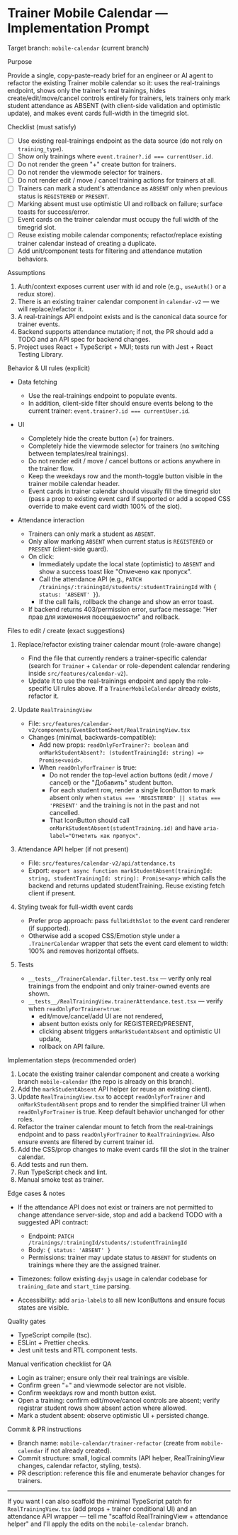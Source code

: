 # Trainer Mobile Calendar — Implementation Prompt

Target branch: `mobile-calendar` (current branch)

Purpose

Provide a single, copy-paste-ready brief for an engineer or AI agent to refactor the existing Trainer mobile calendar so it: uses the real-trainings endpoint, shows only the trainer's real trainings, hides create/edit/move/cancel controls entirely for trainers, lets trainers only mark student attendance as ABSENT (with client-side validation and optimistic update), and makes event cards full-width in the timegrid slot.

Checklist (must satisfy)

- [ ] Use existing real-trainings endpoint as the data source (do not rely on `training_type`).
- [ ] Show only trainings where `event.trainer?.id === currentUser.id`.
- [ ] Do not render the green "+" create button for trainers.
- [ ] Do not render the viewmode selector for trainers.
- [ ] Do not render edit / move / cancel training actions for trainers at all.
- [ ] Trainers can mark a student's attendance as `ABSENT` only when previous status is `REGISTERED` or `PRESENT`.
- [ ] Marking absent must use optimistic UI and rollback on failure; surface toasts for success/error.
- [ ] Event cards on the trainer calendar must occupy the full width of the timegrid slot.
- [ ] Reuse existing mobile calendar components; refactor/replace existing trainer calendar instead of creating a duplicate.
- [ ] Add unit/component tests for filtering and attendance mutation behaviors.

Assumptions

1. Auth/context exposes current user with id and role (e.g., `useAuth()` or a redux store).  
2. There is an existing trainer calendar component in `calendar-v2` — we will replace/refactor it.  
3. A real-trainings API endpoint exists and is the canonical data source for trainer events.  
4. Backend supports attendance mutation; if not, the PR should add a TODO and an API spec for backend changes.  
5. Project uses React + TypeScript + MUI; tests run with Jest + React Testing Library.

Behavior & UI rules (explicit)

- Data fetching
  - Use the real-trainings endpoint to populate events.
  - In addition, client-side filter should ensure events belong to the current trainer: `event.trainer?.id === currentUser.id`.

- UI
  - Completely hide the create button (+) for trainers.
  - Completely hide the viewmode selector for trainers (no switching between templates/real trainings).
  - Do not render edit / move / cancel buttons or actions anywhere in the trainer flow.
  - Keep the weekdays row and the month-toggle button visible in the trainer mobile calendar header.
  - Event cards in trainer calendar should visually fill the timegrid slot (pass a prop to existing event card if supported or add a scoped CSS override to make event card width 100% of the slot).

- Attendance interaction
  - Trainers can only mark a student as `ABSENT`.
  - Only allow marking `ABSENT` when current status is `REGISTERED` or `PRESENT` (client-side guard).
  - On click:
    - Immediately update the local state (optimistic) to `ABSENT` and show a success toast like "Отмечено как пропуск".
    - Call the attendance API (e.g., `PATCH /trainings/:trainingId/students/:studentTrainingId` with `{ status: 'ABSENT' }`).
    - If the call fails, rollback the change and show an error toast.
  - If backend returns 403/permission error, surface message: "Нет прав для изменения посещаемости" and rollback.

Files to edit / create (exact suggestions)

1. Replace/refactor existing trainer calendar mount (role-aware change)
   - Find the file that currently renders a trainer-specific calendar (search for `Trainer` + `Calendar` or role-dependent calendar rendering inside `src/features/calendar-v2`).
   - Update it to use the real-trainings endpoint and apply the role-specific UI rules above. If a `TrainerMobileCalendar` already exists, refactor it.

2. Update `RealTrainingView`
   - File: `src/features/calendar-v2/components/EventBottomSheet/RealTrainingView.tsx`
   - Changes (minimal, backwards-compatible):
     - Add new props: `readOnlyForTrainer?: boolean` and `onMarkStudentAbsent?: (studentTrainingId: string) => Promise<void>`.
     - When `readOnlyForTrainer` is true:
       - Do not render the top-level action buttons (edit / move / cancel) or the "Добавить" student button.
       - For each student row, render a single IconButton to mark absent only when `status === 'REGISTERED' || status === 'PRESENT'` and the training is not in the past and not cancelled.
       - That IconButton should call `onMarkStudentAbsent(studentTraining.id)` and have `aria-label="Отметить как пропуск"`.

3. Attendance API helper (if not present)
   - File: `src/features/calendar-v2/api/attendance.ts`
   - Export: `export async function markStudentAbsent(trainingId: string, studentTrainingId: string): Promise<any>` which calls the backend and returns updated studentTraining. Reuse existing fetch client if present.

4. Styling tweak for full-width event cards
   - Prefer prop approach: pass `fullWidthSlot` to the event card renderer (if supported).
   - Otherwise add a scoped CSS/Emotion style under a `.TrainerCalendar` wrapper that sets the event card element to width: 100% and removes horizontal offsets.

5. Tests
   - `__tests__/TrainerCalendar.filter.test.tsx` — verify only real trainings from the endpoint and only trainer-owned events are shown.
   - `__tests__/RealTrainingView.trainerAttendance.test.tsx` — verify when `readOnlyForTrainer=true`:
     - edit/move/cancel/add UI are not rendered,
     - absent button exists only for REGISTERED/PRESENT,
     - clicking absent triggers `onMarkStudentAbsent` and optimistic UI update,
     - rollback on API failure.

Implementation steps (recommended order)

1. Locate the existing trainer calendar component and create a working branch `mobile-calendar` (the repo is already on this branch).  
2. Add the `markStudentAbsent` API helper (or reuse an existing client).  
3. Update `RealTrainingView.tsx` to accept `readOnlyForTrainer` and `onMarkStudentAbsent` props and to render the simplified trainer UI when `readOnlyForTrainer` is true. Keep default behavior unchanged for other roles.  
4. Refactor the trainer calendar mount to fetch from the real-trainings endpoint and to pass `readOnlyForTrainer` to `RealTrainingView`. Also ensure events are filtered by current trainer id.  
5. Add the CSS/prop changes to make event cards fill the slot in the trainer calendar.
6. Add tests and run them.  
7. Run TypeScript check and lint.  
8. Manual smoke test as trainer.

Edge cases & notes

- If the attendance API does not exist or trainers are not permitted to change attendance server-side, stop and add a backend TODO with a suggested API contract:

  - Endpoint: `PATCH /trainings/:trainingId/students/:studentTrainingId`
  - Body: `{ status: 'ABSENT' }`
  - Permissions: trainer may update status to `ABSENT` for students on trainings where they are the assigned trainer.

- Timezones: follow existing `dayjs` usage in calendar codebase for `training_date` and `start_time` parsing.

- Accessibility: add `aria-label`s to all new IconButtons and ensure focus states are visible.

Quality gates

- TypeScript compile (tsc).  
- ESLint + Prettier checks.  
- Jest unit tests and RTL component tests.  

Manual verification checklist for QA

- Login as trainer; ensure only their real trainings are visible.  
- Confirm green "+" and viewmode selector are not visible.  
- Confirm weekdays row and month button exist.  
- Open a training: confirm edit/move/cancel controls are absent; verify registrar student rows show absent action where allowed.  
- Mark a student absent: observe optimistic UI + persisted change.

Commit & PR instructions

- Branch name: `mobile-calendar/trainer-refactor` (create from `mobile-calendar` if not already created).  
- Commit structure: small, logical commits (API helper, RealTrainingView changes, calendar refactor, styling, tests).  
- PR description: reference this file and enumerate behavior changes for trainers.

---

If you want I can also scaffold the minimal TypeScript patch for `RealTrainingView.tsx` (add props + trainer conditional UI) and an attendance API wrapper — tell me "scaffold RealTrainingView + attendance helper" and I'll apply the edits on the `mobile-calendar` branch.
